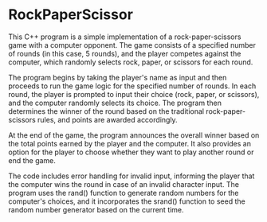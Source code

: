 # RockPaperScissor
This C++ program is a simple implementation of a rock-paper-scissors game with a computer opponent.
The game consists of a specified number of rounds (in this case, 5 rounds), and the player competes against the computer, which randomly selects rock, paper, or scissors for each round.

The program begins by taking the player's name as input and then proceeds to run the game logic for the specified number of rounds. In each round, the player is prompted to input their choice (rock, paper, or scissors), and the computer randomly selects its choice. The program then determines the winner of the round based on the traditional rock-paper-scissors rules, and points are awarded accordingly.

At the end of the game, the program announces the overall winner based on the total points earned by the player and the computer. It also provides an option for the player to choose whether they want to play another round or end the game.

The code includes error handling for invalid input, informing the player that the computer wins the round in case of an invalid character input.
The program uses the rand() function to generate random numbers for the computer's choices, and it incorporates the srand() function to seed the random number generator based on the current time.
